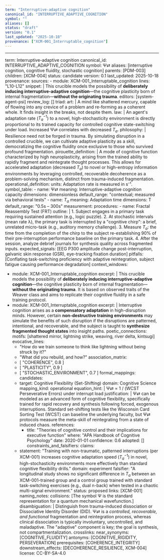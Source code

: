 ```yaml
---
term: "Interruptive-adaptive cognition"
canonical_id: "INTERRUPTIVE_ADAPTIVE_COGNITION"
symbol: ""
aliases: []
status: "draft"
version: "0.1"
last_updated: "2025-10-18"
provenance: ["XCM-001_Interruptable_cognition"]
---
```


---
term: Interruptive-adaptive cognition
canonical_id: INTERRUPTIVE_ADAPTIVE_COGNITION
symbol: Ψ⇄
aliases: [interruptive cognition, cognitive fluidity, stochastic cognition]
parents: [PDM-003]
children: [XCM-004]
status: candidate
version: 0.1
last_updated: 2025-10-18
provenance:
  sources:
    - module: XCM-001_Interruptable_cognition
      lines: "L10-L12"
      snippet: |
        This crucible models the possibility of **deliberately inducing interruptive-adaptive cognition**—the cognitive plasticity born of internal fragmentation—**without the originating trauma**.
  editors: [system-agent-psi]
  review_log: []
triad:
  art: |
    A mind like shattered mercury, capable of flowing into any crevice of a problem and re-forming as a coherent whole. It finds insight in the breaks, not despite them.
  law: |
    An agent's adaptation rate ($T_a^{-1}$) to a novel, high-stochasticity environment is directly proportional to its trained capacity for controlled cognitive state-switching under load. Increased Ψ⇄ correlates with decreased $T_a$.
  philosophy: |
    Resilience need not be forged in trauma. By simulating disruption in a controlled crucible, we can cultivate adaptive plasticity as a skill, democratizing the cognitive fluidity once exclusive to those who survived profound fragmentation.
pirouette_definition: |
  A mode of cognitive function characterized by high neuroplasticity, arising from the trained ability to rapidly fragment and reintegrate thought processes. This allows for accelerated adaptation (decreased $T_a$) to novel or high-entropy information environments by leveraging controlled, recoverable decoherence as a problem-solving mechanism, distinct from trauma-induced fragmentation.
operational_definition:
  units: Adaptation rate is measured in s⁻¹.
  symbol_table:
    - name: Ψ⇄
      meaning: Interruptive-adaptive cognition capacity
      dimensions: dimensionless
      default_range: "contextual; measured via behavioral tests"
    - name: $T_a$
      meaning: Adaptation time
      dimensions: T
      default_range: "0.5s – 300s"
  measurement:
    procedures:
      - name: Fractal Reassembly Test (FRT)
        outline: |
          1.  Subject engages in a primary task requiring sustained attention (e.g., logic puzzle).
          2.  At stochastic intervals (mean rate λ), the primary task is interrupted by a "cognitive chirp": a brief, unrelated micro-task (e.g., auditory memory challenge).
          3.  Measure $T_a$: the time from the completion of the chirp to the subject re-establishing 90% of their pre-interruption performance baseline on the primary task.
          4.  After the session, analyze debrief journals for synthesis quality across fragmented inputs.
        expected_signals: [EEG P300 amplitude change post-interruption, galvanic skin response (GSR), eye-tracking fixation duration]
        pitfalls: [Conflating task-switching proficiency with adaptive reintegration, subject fatigue causing performance degradation]
context_windows:
  - module: XCM-001_Interruptable_cognition
    excerpt: |
      This crucible models the possibility of **deliberately inducing interruptive-adaptive cognition**—the cognitive plasticity born of internal fragmentation—**without the originating trauma**. It is based on observed traits of the Weaver class and aims to replicate their cognitive fluidity in a safe training protocol.
  - module: XCM-001_Interruptable_cognition
    excerpt: |
      Interruptive cognition arises as a **compensatory adaptation** in high-disruption minds. However, certain **non-destructive training environments** may simulate the benefits of such disruption if the disruptions are patterned, intentional, and recoverable, and the subject is taught to **synthesize fragmented thought states** into insight paths.
poetic_connections:
  motifs: [shattered mirror, lightning strike, weaving, river delta, kintsugi]
  evocative_lines:
    - "How do we train someone to think like lightning without being struck by it?"
    - "What did you rebuild, and how?"
  association_matrix:
    - [ "COHERENCE", 0.8 ]
    - [ "PLASTICITY", 0.9 ]
    - [ "STOCHASTIC_ENVIRONMENT", 0.7 ]
formal_mappings:
  candidates:
    - target: Cognitive Flexibility (Set-Shifting)
      domain: Cognitive Science
      mapping_kind: operational
      equation_hint: |
        Ψ⇄ ∝ 1 / (WCST Perseverative Errors) under interrupt load
      justification: |
        Ψ⇄ can be modeled as an advanced form of cognitive flexibility, specifically trained for rapid recovery and synthesis following forced, exogenous interruptions. Standard set-shifting tests like the Wisconsin Card Sorting Test (WCST) can baseline the underlying faculty, but Ψ⇄ protocols measure the meta-skill of reintegrating from a state of induced chaos.
      references:
        - title: "Theories of cognitive control and their implications for executive function"
          where: "APA Handbook of Cognitive Psychology"
          date: 2020-01-01
      confidence: 0.6
  adopted: []
constraints_and_falsifiers:
  claims:
    - statement: "Training with non-traumatic, patterned interruptions (per XCM-001) increases cognitive adaptation speed ($T_a^{-1}$) in novel, high-stochasticity environments more effectively than standard cognitive flexibility drills."
      domain: experiment
      falsifier: "A longitudinal study shows no significant difference in $T_a$ between an XCM-001-trained group and a control group trained with standard task-switching exercises (e.g., dual n-back) when tested in a chaotic multi-signal environment."
      status: proposed
      links: [XCM-001]
naming_notes:
  collisions: [The symbol Ψ is the standard representation for a quantum mechanical wavefunction.]
  disambiguation: |
    Distinguish from trauma-induced dissociation or Dissociative Identity Disorder (DID). Ψ⇄ is a *controlled, recoverable, and functional* fragmentation and reintegration process, whereas clinical dissociation is typically involuntary, uncontrolled, and maladaptive. The "adaptive" component is key; the goal is synthesis, not compartmentalization.
crosslinks:
  near_synonyms: [COGNITIVE_FLUIDITY]
  antonyms: [COGNITIVE_RIGIDITY, PERSEVERATION]
  prerequisites: [COHERENCE_INTEGRITY]
  downstream_effects: [DECOHERENCE_RESILIENCE, XCM-004]
license: CC-BY-SA-4.0